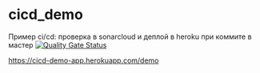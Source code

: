 # cicd_demo
Пример ci/cd: проверка в sonarcloud и деплой в heroku при коммите в мастер
[![Quality Gate Status](https://sonarcloud.io/api/project_badges/measure?project=cicd-app-demo&metric=alert_status)](https://sonarcloud.io/dashboard?id=cicd-app-demo)


https://cicd-demo-app.herokuapp.com/demo
